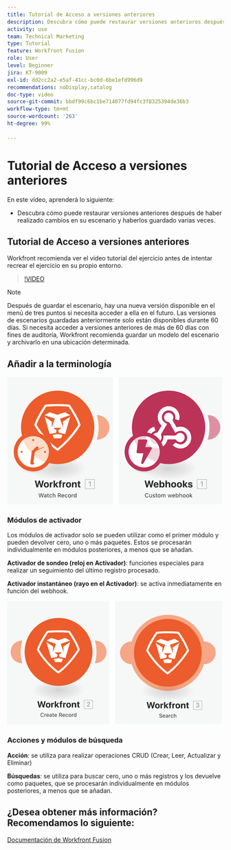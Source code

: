 ```yaml
---
title: Tutorial de Acceso a versiones anteriores
description: Descubra cómo puede restaurar versiones anteriores después de haber realizado cambios en su escenario y haberlos guardado en  [!DNL Adobe Workfront Fusion].
activity: use
team: Technical Marketing
type: Tutorial
feature: Workfront Fusion
role: User
level: Beginner
jira: KT-9009
exl-id: dd2cc2a2-e5af-41cc-bc0d-6be1efd996d9
recommendations: noDisplay,catalog
doc-type: video
source-git-commit: bbdf99c6bc1be714077fd94fc3f8325394de36b3
workflow-type: tm+mt
source-wordcount: '263'
ht-degree: 99%

---
```


# Tutorial de Acceso a versiones anteriores

En este vídeo, aprenderá lo siguiente:

* Descubra cómo puede restaurar versiones anteriores después de haber realizado cambios en su escenario y haberlos guardado varias veces.

## Tutorial de Acceso a versiones anteriores

Workfront recomienda ver el vídeo tutorial del ejercicio antes de intentar recrear el ejercicio en su propio entorno.

>[!VIDEO](https://video.tv.adobe.com/v/335268/?quality=12&learn=on&enablevpops=1)

>[!NOTE]
>
>Después de guardar el escenario, hay una nueva versión disponible en el menú de tres puntos si necesita acceder a ella en el futuro. Las versiones de escenarios guardadas anteriormente solo están disponibles durante 60 días. Si necesita acceder a versiones anteriores de más de 60 días con fines de auditoría, Workfront recomienda guardar un modelo del escenario y archivarlo en una ubicación determinada.


## Añadir a la terminología

![Una imagen de un registro de reloj y un módulo de enlace web personalizado](assets/understand-the-basics-3.png)

### Módulos de activador

Los módulos de activador solo se pueden utilizar como el primer módulo y pueden devolver cero, uno o más paquetes. Estos se procesarán individualmente en módulos posteriores, a menos que se añadan.

**Activador de sondeo (reloj en Activador)**: funciones especiales para realizar un seguimiento del último registro procesado.

**Activador instantáneo (rayo en el Activador)**: se activa inmediatamente en función del webhook.

![Una imagen de un registro de creación y un módulo de búsqueda](assets/understand-the-basics-4.png)

### Acciones y módulos de búsqueda

**Acción**: se utiliza para realizar operaciones CRUD (Crear, Leer, Actualizar y Eliminar)

**Búsquedas**: se utiliza para buscar cero, uno o más registros y los devuelve como paquetes, que se procesarán individualmente en módulos posteriores, a menos que se añadan.

## ¿Desea obtener más información? Recomendamos lo siguiente:

[Documentación de Workfront Fusion](https://experienceleague.adobe.com/en/docs/workfront-fusion/using/get-started-with-fusion/understand-workfront-fusion/workfront-fusion-overview)

